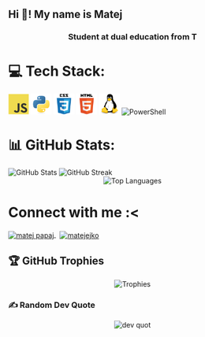 <h2 align="left">Hi 👋! My name is Matej</h2>
<h3 align="center">Student at dual education from T</h3>

###

# 💻 Tech Stack:

<p><img src="https://raw.githubusercontent.com/devicons/devicon/master/icons/javascript/javascript-original.svg" alt="javascript" width="42" height="42" />
<img src="https://raw.githubusercontent.com/devicons/devicon/master/icons/python/python-original.svg" alt="python" width="42" height="42" />
<img src="https://raw.githubusercontent.com/devicons/devicon/master/icons/css3/css3-original-wordmark.svg" alt="css3" width="42" height="42" />
<img src="https://raw.githubusercontent.com/devicons/devicon/master/icons/html5/html5-original-wordmark.svg" alt="html5" width="42" height="42" />
<img src="https://raw.githubusercontent.com/devicons/devicon/master/icons/linux/linux-original.svg" alt="linux" width="42" height="42" />
<img src="https://img.shields.io/badge/PowerShell-%235391FE.svg?style=for-the-badge&logo=powershell&logoColor=white" alt="PowerShell" width="100" height="42" /></p>

# 📊 GitHub Stats:

<div max-height: 80px;>
    <img width: 150px; max-height: 80px; src="https://github-readme-stats.vercel.app/api?username=matejejko&theme=monokai&hide_border=false&include_all_commits=true&count_private=false" alt="GitHub Stats"> 
    <img width: 150px; max-height: 80px; src="https://github-readme-streak-stats.herokuapp.com/?user=matejejko&theme=monokai&hide_border=false" alt="GitHub Streak">
</div>
<div align="center">
  <img width: auto; max-height: 100px; src="https://github-readme-stats.vercel.app/api/top-langs/?username=matejejko&theme=monokai&hide_border=false&include_all_commits=true&count_private=false&layout=compact" alt="Top Languages">
</div>

# Connect with me :<
<p align="left">
  <a href="https://sk.linkedin.com/in/matej-p-a2abb72b2?trk=people-guest_people_search-card&original_referer=https%3A%2F%2Fwww.linkedin.com%2F" target="blank">
    <img align="center" src="https://raw.githubusercontent.com/rahuldkjain/github-profile-readme-generator/master/src/images/icons/Social/linked-in-alt.svg" alt="matej papaj" height="42" width="42"/>
  </a>
  &nbsp;
  <a href="https://instagram.com/matejejko" target="blank">
    <img align="center" src="https://raw.githubusercontent.com/rahuldkjain/github-profile-readme-generator/master/src/images/icons/Social/instagram.svg" alt="matejejko" height="42" width="42" />
  </a>
</p>

## 🏆 GitHub Trophies
<div align="center">
  <img width: auto; max-height: 150px; src="https://github-profile-trophy.vercel.app/?username=matejejko&theme=monokai&no-frame=false&no-bg=true&margin-w=4" alt="Trophies">
</div>

### ✍️ Random Dev Quote
<div align="center">
  <img width: auto; max-height: 150px; src="https://quotes-github-readme.vercel.app/api?type=horizontal&theme=tokyonight" alt="dev quot">
</div>

###

